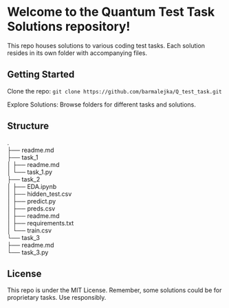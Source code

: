 # Welcome to the Quantum Test Task Solutions repository!
This repo houses solutions to various coding test tasks. Each solution resides in its own folder with accompanying files.

## Getting Started
Clone the repo: `git clone https://github.com/barmalejka/Q_test_task.git`

Explore Solutions: Browse folders for different tasks and solutions.

## Structure
. <br>
├── readme.md <br>
├── task_1 <br>
│   ├── readme.md <br>
│   └── task_1.py <br>
├── task_2 <br>
│   ├── EDA.ipynb <br>
│   ├── hidden_test.csv <br>
│   ├── predict.py <br>
│   ├── preds.csv <br>
│   ├── readme.md <br>
│   ├── requirements.txt <br>
│   └── train.csv <br>
└── task_3 <br>
    ├── readme.md <br>
    └── task_3.py <br>

## License
This repo is under the MIT License. Remember, some solutions could be for proprietary tasks. Use responsibly.